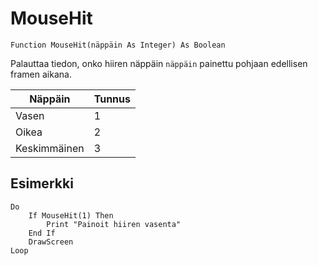 <!--input-->
MouseHit
========

```eppabasic
Function MouseHit(näppäin As Integer) As Boolean
```

Palauttaa tiedon, onko hiiren näppäin `näppäin` painettu pohjaan edellisen
framen aikana.

Näppäin|Tunnus
-------|------
Vasen|1
Oikea|2
Keskimmäinen|3

Esimerkki
---------
```eppabasic
Do
    If MouseHit(1) Then
        Print "Painoit hiiren vasenta"
    End If
    DrawScreen
Loop
```
